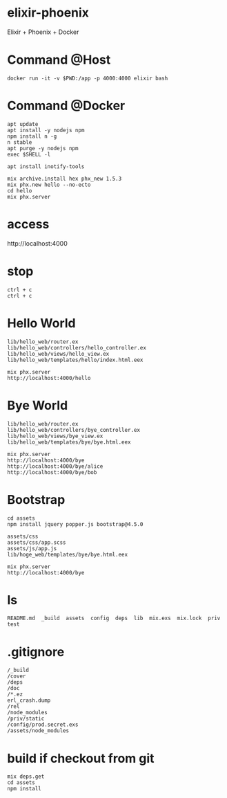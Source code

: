 # elixir-phoenix
Elixir + Phoenix + Docker

# Command @Host
```
docker run -it -v $PWD:/app -p 4000:4000 elixir bash
```
# Command @Docker
```
apt update
apt install -y nodejs npm
npm install n -g
n stable
apt purge -y nodejs npm
exec $SHELL -l

apt install inotify-tools

mix archive.install hex phx_new 1.5.3
mix phx.new hello --no-ecto
cd hello
mix phx.server
```

# access
http://localhost:4000

# stop
```
ctrl + c
ctrl + c
```

# Hello World
```
lib/hello_web/router.ex
lib/hello_web/controllers/hello_controller.ex
lib/hello_web/views/hello_view.ex
lib/hello_web/templates/hello/index.html.eex

mix phx.server
http://localhost:4000/hello
```

# Bye World
```
lib/hello_web/router.ex
lib/hello_web/controllers/bye_controller.ex
lib/hello_web/views/bye_view.ex
lib/hello_web/templates/bye/bye.html.eex

mix phx.server
http://localhost:4000/bye
http://localhost:4000/bye/alice
http://localhost:4000/bye/bob
```

# Bootstrap
```
cd assets
npm install jquery popper.js bootstrap@4.5.0

assets/css
assets/css/app.scss
assets/js/app.js
lib/hoge_web/templates/bye/bye.html.eex

mix phx.server
http://localhost:4000/bye
```

# ls
```
README.md  _build  assets  config  deps  lib  mix.exs  mix.lock  priv  test
```

# .gitignore
```
/_build
/cover
/deps
/doc
/*.ez
erl_crash.dump
/rel
/node_modules
/priv/static
/config/prod.secret.exs
/assets/node_modules
```

# build if checkout from git
```
mix deps.get
cd assets
npm install
```
